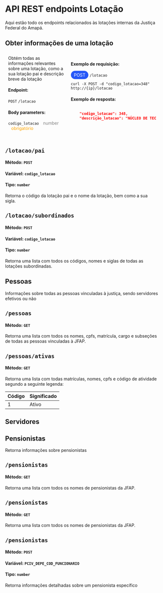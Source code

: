 # API REST endpoints Lotação

Aqui estão todo os endpoints relacionados às lotações internas da Justiça Federal do Amapá.

## Obter informações de uma lotação

<div style="display: flex;">

<div style="flex: 1; padding: 10px;">
Obtém todas as informações relevantes sobre uma lotação, como a sua lotação pai e descrição breve da lotação

#### Endpoint:

`POST` `/lotacao`

#### Body parameters:

`codigo_lotacao` <span style="color:grey; padding: 0 10px;">number</span> <span style="color:orange; padding: 0 10px;">obrigatório</span>

</div>

<div style="flex: 1; padding: 10px;">

#### Exemplo de requisição:


<span style="background-color:rgb(38, 87, 248); color: white; padding: 5px 10px; border-radius: 30px;">POST</span> `/lotacao`


```nginx
curl -X POST -d "codigo_lotacao=348" http://{ip}/lotacao
``` 

#### Exemplo de resposta:

```json

    "codigo_lotacao": 348,
    "descrição_lotacao": "NÚCLEO DE TEC

```

</div>

</div>



## `/lotacao/pai`

#### Método: `POST`

#### Variável: `codigo_lotacao`

#### Tipo: `number`

Retorna o código da lotação pai e o nome da lotação, bem como a sua sigla.

## `/lotacao/subordinados`

#### Método: `POST`

#### Variável: `codigo_lotacao`

#### Tipo: `number`

Retorna uma lista com todos os códigos, nomes e siglas de todas as lotações subordinadas.

## Pessoas

Informações sobre todas as pessoas vinculadas à justiça, sendo servidores efetivos ou não

## `/pessoas`

#### Método: `GET`

Retorna uma lista com todos os nomes, cpfs, matrícula, cargo e subseções de todas as pessoas vinculadas à JFAP.

## `/pessoas/ativas`

#### Método: `GET`

Retorna uma lista com todas matrículas, nomes, cpfs e código de atividade segundo a seguinte legenda:

| Código | Significado |
| ------ | ----------- |
| 1      | Ativo       |

## Servidores

## Pensionistas

Retorna informações sobre pensionistas

## `/pensionistas`

#### Método: `GET`

Retorna uma lista com todos os nomes de pensionistas da JFAP.

## `/pensionistas`

#### Método: `GET`

Retorna uma lista com todos os nomes de pensionistas da JFAP.

## `/pensionistas`

#### Método: `POST`

#### Variável: `PCIV_DEPE_COD_FUNCIONARIO`

#### Tipo: `number`

Retorna informações detalhadas sobre um pensionista específico
